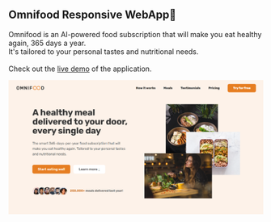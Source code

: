 ## Omnifood Responsive WebApp🍴

Omnifood is an AI-powered food subscription that will make you eat healthy again, 365 days a year.<br/>
It's tailored to your personal tastes and nutritional needs.<br/>
<br/>
Check out the [live demo](https://omnifood-link.netlify.app/) of the application.

![ScreenShot](img/Screenshot.png)
